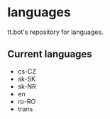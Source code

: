# languages
tt.bot's repository for languages.
## Current languages
- cs-CZ
- sk-SK
- sk-NR
- en
- ro-RO
- trans
